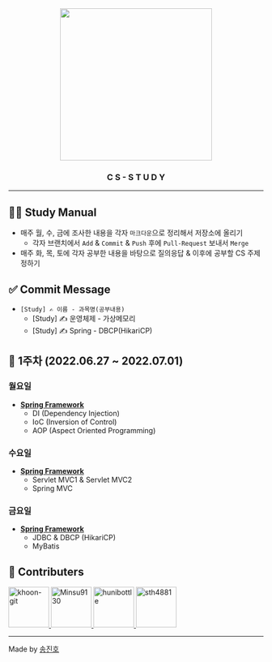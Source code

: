 <div align="center">
  <img src="https://leverageedu.com/blog/wp-content/uploads/2020/06/BE-Computer-Science.png" height="300"/>
  <h3>C S - S T U D Y</h3>
</div>

---

## 👨‍💻 Study Manual
- 매주 월, 수, 금에 조사한 내용을 각자 `마크다운`으로 정리해서 저장소에 올리기
  - 각자 브랜치에서 `Add` & `Commit` & `Push` 후에 `Pull-Request` 보내서 `Merge`
- 매주 화, 목, 토에 각자 공부한 내용을 바탕으로 질의응답 & 이후에 공부할 CS 주제 정하기

## ✅ Commit Message
- `[Study] ✍ 이름 - 과목명(공부내용)`
  - [Study] ✍ 운영체제 - 가상메모리
  - [Study] ✍ Spring - DBCP(HikariCP)


## 📆 1주차 (2022.06.27 ~ 2022.07.01)
### 월요일
- [**Spring Framework**](https://github.com/MaeMaeGong/CS-Study/blob/main/Spring/README.md)
  - DI (Dependency Injection)
  - IoC (Inversion of Control)
  - AOP (Aspect Oriented Programming)
### 수요일
- [**Spring Framework**](https://github.com/MaeMaeGong/CS-Study/blob/main/Spring/README.md)
  - Servlet MVC1 & Servlet MVC2
  - Spring MVC
### 금요일
- [**Spring Framework**](https://github.com/MaeMaeGong/CS-Study/blob/main/Spring/README.md)
  - JDBC & DBCP (HikariCP)
  - MyBatis

## 🤝 Contributers
<a href = "https://github.com/khoon-git">
  <img src="https://avatars.githubusercontent.com/u/71899948?v=4" alt="khoon-git" width="80" style="max-width:100%" />
</a>
<a href = "https://github.com/Minsu9130">
  <img src="https://avatars.githubusercontent.com/u/85939586?v=4" alt="Minsu9130" width="80" style="max-width:100%" />
</a>
<a href = "https://github.com/hunibottle">
  <img src="https://avatars.githubusercontent.com/u/96459377?v=4" alt="hunibottle" width="80" style="max-width:100%" />
</a>
<a href = "https://github.com/sth4881">
  <img src="https://avatars.githubusercontent.com/u/46771903?v=4" alt="sth4881" width="80" style="max-width:100%" />
</a>

---

Made by <a href = "https://github.com/sth4881">송진호</a>